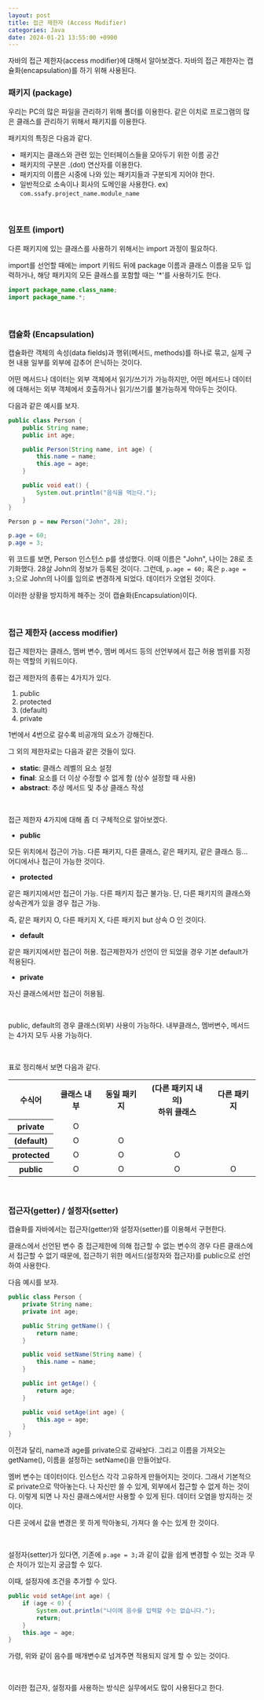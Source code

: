 ```yaml
---
layout: post
title: 접근 제한자 (Access Modifier)
categories: Java
date: 2024-01-21 13:55:00 +0900
---
```

자바의 접근 제한자(access modifier)에 대해서 알아보겠다. 자바의 접근 제한자는 캡슐화(encapsulation)를 하기 위해 사용된다.

### 패키지 (package)

우리는 PC의 많은 파일을 관리하기 위해 폴더를 이용한다. 같은 이치로 프로그램의 많은 클래스를 관리하기 위해서 패키지를 이용한다.

패키지의 특징은 다음과 같다.

- 패키지는 클래스와 관련 있는 인터페이스들을 모아두기 위한 이름 공간
- 패키지의 구분은 .(dot) 연산자를 이용한다.
- 패키지의 이름은 시중에 나와 있는 패키지들과 구분되게 지어야 한다.
- 일반적으로 소속이나 회사의 도메인을 사용한다. ex&#41; ```com.ssafy.project_name.module_name```

<br>

### 임포트 (import)

다른 패키지에 있는 클래스를 사용하기 위해서는 import 과정이 필요하다.

import를 선언할 때에는 import 키워드 뒤에 package 이름과 클래스 이름을 모두 입력하거나, 해당 패키지의 모든 클래스를 포함할 때는 '*'를 사용하기도 한다.

```java
import package_name.class_name;
import package_name.*;
```

<br>

### 캡슐화 (Encapsulation)

캡슐화란 객체의 속성(data fields)과 행위(메서드, methods)를 하나로 묶고, 실제 구현 내용 일부를 외부에 감추어 은닉하는 것이다.

어떤 메서드나 데이터는 외부 객체에서 읽기/쓰기가 가능하지만, 어떤 메서드나 데이터에 대해서는 외부 객체에서 호출하거나 읽기/쓰기를 불가능하게 막아두는 것이다.

다음과 같은 예시를 보자.

```java
public class Person {
    public String name;
    public int age;

    public Person(String name, int age) {
        this.name = name;
        this.age = age;
    }

    public void eat() {
        System.out.println("음식을 먹는다.");
    }
}
```

```java
Person p = new Person("John", 28);

p.age = 60;
p.age = 3;
```

위 코드를 보면, Person 인스턴스 p를 생성했다. 이때 이름은 "John", 나이는 28로 초기화했다. 28살 John의 정보가 등록된 것이다. 그런데, ```p.age = 60;``` 혹은 ```p.age = 3;```으로 John의 나이를 임의로 변경하게 되었다. 데이터가 오염된 것이다.

이러한 상황을 방지하게 해주는 것이 캡슐화(Encapsulation)이다.

<br>

### 접근 제한자 (access modifier)

접근 제한자는 클래스, 멤버 변수, 멤버 메서드 등의 선언부에서 접근 허용 범위를 지정하는 역할의 키워드이다.

접근 제한자의 종류는 4가지가 있다.

1. public
2. protected
3. (default)
4. private

1번에서 4번으로 갈수록 비공개의 요소가 강해진다.

그 외의 제한자로는 다음과 같은 것들이 있다.

- <b>static</b>: 클래스 레벨의 요소 설정
- <b>final</b>: 요소를 더 이상 수정할 수 없게 함 (상수 설정할 때 사용)
- <b>abstract</b>: 추상 메서드 및 추상 클래스 작성

<br>

접근 제한자 4가지에 대해 좀 더 구체적으로 알아보겠다.

* <b>public</b>

모든 위치에서 접근이 가능. 다른 패키지, 다른 클래스, 같은 패키지, 같은 클래스 등... 어디에서나 접근이 가능한 것이다.

* <b>protected</b>

같은 패키지에서만 접근이 가능. 다른 패키지 접근 불가능. 단, 다른 패키지의 클래스와 상속관계가 있을 경우 접근 가능.

즉, 같은 패키지 O, 다른 패키지 X, 다른 패키지 but 상속 O 인 것이다.

* <b>default</b>

같은 패키지에서만 접근이 허용. 접근제한자가 선언이 안 되었을 경우 기본 default가 적용된다.

* <b>private</b>

자신 클래스에서만 접근이 허용됨.

<br>

public, default의 경우 클래스(외부) 사용이 가능하다. 내부클래스, 멤버변수, 메서드는 4가지 모두 사용 가능하다.

<br>

표로 정리해서 보면 다음과 같다.

<table>
    <tr>
        <th>수식어</th>
        <th>클래스 내부</th>
        <th>동일 패키지</th>
        <th style="text-align:center">(다른 패키지 내의)<br>하위 클래스</th>
        <th>다른 패키지</th>
    </tr>
    <tr>
        <th>private</th>
        <td style="text-align:center">O</td>
        <td></td>
        <td></td>
        <td></td>
    </tr>
    <tr>
        <th>(default)</th>
        <td style="text-align:center">O</td>
        <td style="text-align:center">O</td>
        <td></td>
        <td></td>
    </tr>
    <tr>
        <th>protected</th>
        <td style="text-align:center">O</td>
        <td style="text-align:center">O</td>
        <td style="text-align:center">O</td>
        <td></td>
    </tr>
    <tr>
        <th>public</th>
        <td style="text-align:center">O</td>
        <td style="text-align:center">O</td>
        <td style="text-align:center">O</td>
        <td style="text-align:center">O</td>
    </tr>
</table>

<br>

### 접근자(getter) / 설정자(setter)

캡슐화를 자바에서는 접근자(getter)와 설정자(setter)를 이용해서 구현한다.

클래스에서 선언된 변수 중 접근제한에 의해 접근할 수 없는 변수의 경우 다른 클래스에서 접근할 수 없기 때문에, 접근하기 위한 메서드(설정자와 접근자)를 public으로 선언하여 사용한다.

다음 예시를 보자.

```java
public class Person {
    private String name;
    private int age;

    public String getName() {
        return name;
    }

    public void setName(String name) {
        this.name = name;
    }

    public int getAge() {
        return age;
    }

    public void setAge(int age) {
        this.age = age;
    }
}
```

이전과 달리, name과 age를 private으로 감싸놨다. 그리고 이름을 가져오는 getName(), 이름을 설정하는 setName()을 만들어놨다.

멤버 변수는 데이터이다. 인스턴스 각각 고유하게 만들어지는 것이다. 그래서 기본적으로 private으로 막아놓는다. 나 자신만 쓸 수 있게, 외부에서 접근할 수 없게 하는 것이다. 이렇게 되면 나 자신 클래스에서만 사용할 수 있게 된다. 데이터 오염을 방지하는 것이다.

다른 곳에서 값을 변경은 못 하게 막아놓되, 가져다 쓸 수는 있게 한 것이다.

<br>

설정자(setter)가 있다면, 기존에 ```p.age = 3;```과 같이 값을 쉽게 변경할 수 있는 것과 무슨 차이가 있는지 궁금할 수 있다.

이때, 설정자에 조건을 추가할 수 있다.

```java
public void setAge(int age) {
    if (age < 0) {
        System.out.println("나이에 음수를 입력할 수는 없습니다.");
        return;
    }
    this.age = age;
}
```

가령, 위와 같이 음수를 매개변수로 넘겨주면 적용되지 않게 할 수 있는 것이다.

<br>

이러한 접근자, 설정자를 사용하는 방식은 실무에서도 많이 사용된다고 한다.